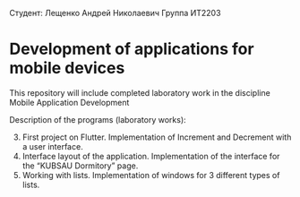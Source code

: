  Студент: Лещенко Андрей Николаевич
 Группа ИТ2203
 # Development of applications for mobile devices
 This repository will include completed laboratory work in the discipline Mobile Application Development
 
 Description of the programs (laboratory works):
 
 3) First project on Flutter. Implementation of Increment and Decrement with a user interface.
 4) Interface layout of the application. Implementation of the interface for the “KUBSAU Dormitory” page.
 5) Working with lists. Implementation of windows for 3 different types of lists.
